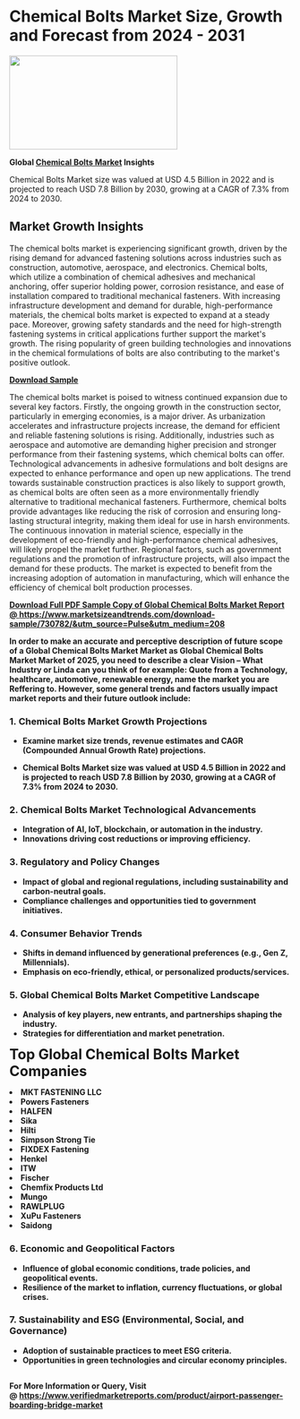<H1>Chemical Bolts Market Size, Growth and Forecast from 2024 - 2031</H1><img class="aligncenter size-medium wp-image-584254" src="https://thirdeyenews.in/wp-content/uploads/2024/09/Global-Market-Research-300x168.jpeg" alt="" width="300" height="168" /><p><strong>Global&nbsp;<a href="https://www.marketsizeandtrends.com/download-sample/730782/&amp;utm_source=Pulse&amp;utm_medium=208">Chemical Bolts Market</a> Insights</strong></p><p>Chemical Bolts Market size was valued at USD 4.5 Billion in 2022 and is projected to reach USD 7.8 Billion by 2030, growing at a CAGR of 7.3% from 2024 to 2030.</p><p><h2>Market Growth Insights</h2> <p>The chemical bolts market is experiencing significant growth, driven by the rising demand for advanced fastening solutions across industries such as construction, automotive, aerospace, and electronics. Chemical bolts, which utilize a combination of chemical adhesives and mechanical anchoring, offer superior holding power, corrosion resistance, and ease of installation compared to traditional mechanical fasteners. With increasing infrastructure development and demand for durable, high-performance materials, the chemical bolts market is expected to expand at a steady pace. Moreover, growing safety standards and the need for high-strength fastening systems in critical applications further support the market's growth. The rising popularity of green building technologies and innovations in the chemical formulations of bolts are also contributing to the market's positive outlook.</p> <p><strong><a href="#">Download Sample</a></strong></p> <p>The chemical bolts market is poised to witness continued expansion due to several key factors. Firstly, the ongoing growth in the construction sector, particularly in emerging economies, is a major driver. As urbanization accelerates and infrastructure projects increase, the demand for efficient and reliable fastening solutions is rising. Additionally, industries such as aerospace and automotive are demanding higher precision and stronger performance from their fastening systems, which chemical bolts can offer. Technological advancements in adhesive formulations and bolt designs are expected to enhance performance and open up new applications. The trend towards sustainable construction practices is also likely to support growth, as chemical bolts are often seen as a more environmentally friendly alternative to traditional mechanical fasteners. Furthermore, chemical bolts provide advantages like reducing the risk of corrosion and ensuring long-lasting structural integrity, making them ideal for use in harsh environments. The continuous innovation in material science, especially in the development of eco-friendly and high-performance chemical adhesives, will likely propel the market further. Regional factors, such as government regulations and the promotion of infrastructure projects, will also impact the demand for these products. The market is expected to benefit from the increasing adoption of automation in manufacturing, which will enhance the efficiency of chemical bolt production processes. <p><strong><a href="#"></p><p><span class=""><strong>Download Full PDF Sample Copy of Global Chemical Bolts Market Report</strong> @ <a href="https://www.marketsizeandtrends.com/download-sample/730782/&amp;utm_source=Pulse&amp;utm_medium=208" target="_blank">https://www.marketsizeandtrends.com/download-sample/730782/&amp;utm_source=Pulse&amp;utm_medium=208</a></span></p><p>In order to make an accurate and perceptive description of future scope of a Global&nbsp;Chemical Bolts Market Market as Global&nbsp;Chemical Bolts Market Market of 2025, you need to describe a clear Vision &ndash; What Industry or Linda can you think of for example: Quote from a Technology, healthcare, automotive, renewable energy, name the market you are Reffering to. However, some general trends and factors usually impact market reports and their future outlook include:</p><h3>1.&nbsp;<strong>Chemical Bolts Market Growth Projections</strong></h3><ul><li>Examine market size trends, revenue estimates and CAGR (Compounded Annual Growth Rate) projections.</li><li><p>Chemical Bolts Market size was valued at USD 4.5 Billion in 2022 and is projected to reach USD 7.8 Billion by 2030, growing at a CAGR of 7.3% from 2024 to 2030.</p></li></ul><h3>2.&nbsp;<strong>Chemical Bolts Market Technological Advancements</strong></h3><ul><li>Integration of AI, IoT, blockchain, or automation in the industry.</li><li>Innovations driving cost reductions or improving efficiency.</li></ul><h3>3.&nbsp;<strong>Regulatory and Policy Changes</strong></h3><ul><li>Impact of global and regional regulations, including sustainability and carbon-neutral goals.</li><li>Compliance challenges and opportunities tied to government initiatives.</li></ul><h3>4.&nbsp;<strong>Consumer Behavior Trends</strong></h3><ul><li>Shifts in demand influenced by generational preferences (e.g., Gen Z, Millennials).</li><li>Emphasis on eco-friendly, ethical, or personalized products/services.</li></ul><h3>5.&nbsp;<strong>Global Chemical Bolts Market Competitive Landscape</strong></h3><ul><li>Analysis of key players, new entrants, and partnerships shaping the industry.</li><li>Strategies for differentiation and market penetration.</li></ul><p data-pm-slice="1 1 []"><span style="color: inherit; font-family: inherit; font-size: 25px;">Top Global Chemical Bolts Market Companies</span></p><div class="" data-test-id=""><p><li>MKT FASTENING LLC</li><li> Powers Fasteners</li><li> HALFEN</li><li> Sika</li><li> Hilti</li><li> Simpson Strong Tie</li><li> FIXDEX Fastening</li><li> Henkel</li><li> ITW</li><li> Fischer</li><li> Chemfix Products Ltd</li><li> Mungo</li><li> RAWLPLUG</li><li> XuPu Fasteners</li><li> Saidong</li></p></div><h3>6.&nbsp;<strong>Economic and Geopolitical Factors</strong></h3><ul><li>Influence of global economic conditions, trade policies, and geopolitical events.</li><li>Resilience of the market to inflation, currency fluctuations, or global crises.</li></ul><h3>7.&nbsp;<strong>Sustainability and ESG (Environmental, Social, and Governance)</strong></h3><ul><li>Adoption of sustainable practices to meet ESG criteria.</li><li>Opportunities in green technologies and circular economy principles.</li></ul><h2><strong style="font-size: 14px;">For More Information or Query, Visit @&nbsp;</strong><a style="background-color: #ffffff; font-size: 14px;" href="https://www.marketsizeandtrends.com/report/chemical-bolts-market/" target="_blank">https://www.verifiedmarketreports.com/product/airport-passenger-boarding-bridge-market</a></h2>
